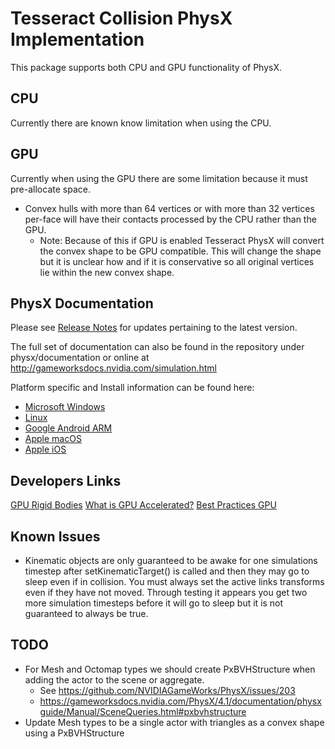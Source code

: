 # Tesseract Collision PhysX Implementation

This package supports both CPU and GPU functionality of PhysX.

## CPU

Currently there are known know limitation when using the CPU.

## GPU
Currently when using the GPU there are some limitation because it must pre-allocate space.

* Convex hulls with more than 64 vertices or with more than 32 vertices per-face will have their contacts processed by the CPU rather than the GPU.
  * Note: Because of this if GPU is enabled Tesseract PhysX will convert the convex shape to be GPU compatible. This will change the shape but it is unclear how and if it is conservative so all original vertices lie within the new convex shape.

## PhysX Documentation

Please see [Release Notes](http://gameworksdocs.nvidia.com/PhysX/4.1/release_notes.html) for updates pertaining to the latest version.

The full set of documentation can also be found in the repository under physx/documentation or online at http://gameworksdocs.nvidia.com/simulation.html

Platform specific and Install information can be found here:
* [Microsoft Windows](http://gameworksdocs.nvidia.com/PhysX/4.1/documentation/platformreadme/windows/readme_windows.html)
* [Linux](http://gameworksdocs.nvidia.com/PhysX/4.1/documentation/platformreadme/linux/readme_linux.html)
* [Google Android ARM](http://gameworksdocs.nvidia.com/PhysX/4.1/documentation/platformreadme/android/readme_android.html)
* [Apple macOS](http://gameworksdocs.nvidia.com/PhysX/4.1/documentation/platformreadme/mac/readme_mac.html)
* [Apple iOS](http://gameworksdocs.nvidia.com/PhysX/4.1/documentation/platformreadme/ios/readme_ios.html)

## Developers Links
[GPU Rigid Bodies](https://gameworksdocs.nvidia.com/PhysX/4.1/documentation/physxguide/Manual/GPURigidBodies.html#gpu-rigid-bodies)
[What is GPU Accelerated?](https://gameworksdocs.nvidia.com/PhysX/4.1/documentation/physxguide/Manual/GPURigidBodies.html#what-is-gpu-accelerated)
[Best Practices GPU](https://gameworksdocs.nvidia.com/PhysX/4.1/documentation/physxguide/Manual/BestPractices.html?highlight=gpu#gpu-rigid-bodies)

## Known Issues
* Kinematic objects are only guaranteed to be awake for one simulations timestep after setKinematicTarget() is called
  and then they may go to sleep even if in collision. You must always set the active links transforms even if they have
  not moved. Through testing it appears you get two more simulation timesteps before it will go to sleep but it is not
  guaranteed to always be true.


## TODO
* For Mesh and Octomap types we should create PxBVHStructure when adding the actor to the scene or aggregate.
  * See https://github.com/NVIDIAGameWorks/PhysX/issues/203
  * https://gameworksdocs.nvidia.com/PhysX/4.1/documentation/physxguide/Manual/SceneQueries.html#pxbvhstructure
* Update Mesh types to be a single actor with triangles as a convex shape using a PxBVHStructure


